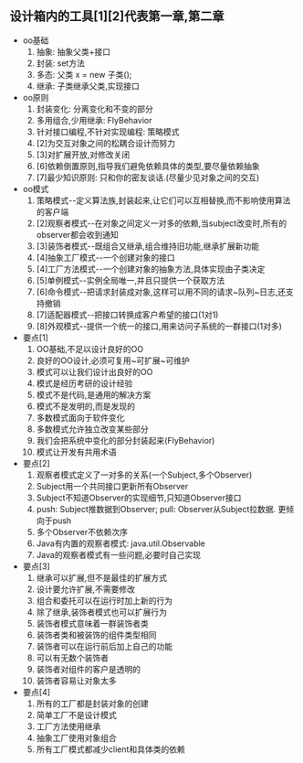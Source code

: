 ## 设计箱内的工具[1][2]代表第一章,第二章
- oo基础
    1. 抽象: 抽象父类+接口
    2. 封装: set方法
    3. 多态: 父类 x = new 子类();
    4. 继承: 子类继承父类,实现接口
- oo原则
    1. 封装变化: 分离变化和不变的部分
    2. 多用组合,少用继承: FlyBehavior
    3. 针对接口编程,不针对实现编程: 策略模式
    4. [2]为交互对象之间的松耦合设计而努力
    5. [3]对扩展开放,对修改关闭
    6. [6]依赖倒置原则,指导我们避免依赖具体的类型,要尽量依赖抽象
    7. [7]最少知识原则: 只和你的密友谈话.(尽量少见对象之间的交互)
- oo模式
    1. 策略模式--定义算法族,封装起来,让它们可以互相替换,而不影响使用算法的客户端
    2. [2]观察者模式--在对象之间定义一对多的依赖,当subject改变时,所有的observer都会收到通知
    3. [3]装饰者模式--既组合又继承,组合维持旧功能,继承扩展新功能
    4. [4]抽象工厂模式--一个创建对象的接口
    5. [4]工厂方法模式--一个创建对象的抽象方法,具体实现由子类决定
    6. [5]单例模式--实例全局唯一,并且只提供一个获取方法
    7. [6]命令模式--把请求封装成对象,这样可以用不同的请求~队列~日志,还支持撤销
    8. [7]适配器模式--把接口转换成客户希望的接口(1对1)
    9. [8]外观模式--提供一个统一的接口,用来访问子系统的一群接口(1对多)
- 要点[1]
  1. OO基础,不足以设计良好的OO
  2. 良好的OO设计,必须可复用~可扩展~可维护
  3. 模式可以让我们设计出良好的OO
  4. 模式是经历考研的设计经验
  5. 模式不是代码,是通用的解决方案
  6. 模式不是发明的,而是发现的
  7. 多数模式面向于软件变化
  8. 多数模式允许独立改变某些部分
  9. 我们会把系统中变化的部分封装起来(FlyBehavior)
  10. 模式让开发有共用术语
- 要点[2]
  1. 观察者模式定义了一对多的关系(一个Subject,多个Observer)
  2. Subject用一个共同接口更新所有Observer
  3. Subject不知道Observer的实现细节,只知道Observer接口
  4. push: Subject推数据到Observer; pull: Observer从Subject拉数据. 更倾向于push
  5. 多个Observer不依赖次序
  6. Java有内置的观察者模式: java.util.Observable
  7. Java的观察者模式有一些问题,必要时自己实现
- 要点[3]
  1. 继承可以扩展,但不是最佳的扩展方式
  2. 设计要允许扩展,不需要修改
  3. 组合和委托可以在运行时加上新的行为
  4. 除了继承,装饰者模式也可以扩展行为
  5. 装饰者模式意味着一群装饰者类
  6. 装饰者类和被装饰的组件类型相同
  7. 装饰者可以在运行前后加上自己的功能
  8. 可以有无数个装饰者
  9. 装饰者对组件的客户是透明的
  10. 装饰者容易让对象太多
- 要点[4]
  1. 所有的工厂都是封装对象的创建
  2. 简单工厂不是设计模式
  3. 工厂方法使用继承
  4. 抽象工厂使用对象组合
  5. 所有工厂模式都减少client和具体类的依赖